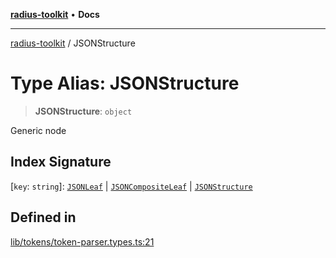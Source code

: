 [**radius-toolkit**](../README.md) • **Docs**

***

[radius-toolkit](../globals.md) / JSONStructure

# Type Alias: JSONStructure

> **JSONStructure**: `object`

Generic node

## Index Signature

 \[`key`: `string`\]: [`JSONLeaf`](JSONLeaf.md) \| [`JSONCompositeLeaf`](JSONCompositeLeaf.md) \| [`JSONStructure`](JSONStructure.md)

## Defined in

[lib/tokens/token-parser.types.ts:21](https://github.com/rangle/radius-token-tango/blob/5b6e6f5adbda55f8c41a4c8308d1d8885a9b9a2f/packages/radius-toolkit/src/lib/tokens/token-parser.types.ts#L21)
